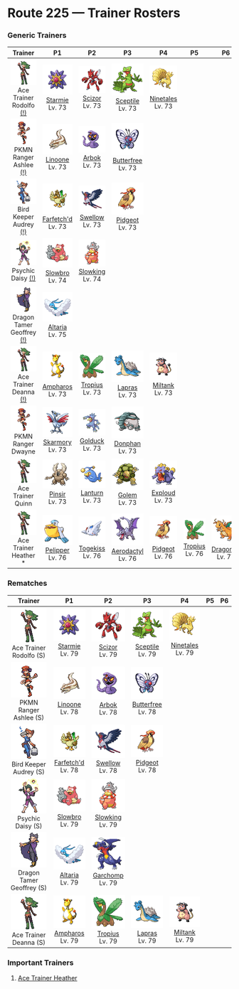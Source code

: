 # Route 225 — Trainer Rosters

### Generic Trainers

| Trainer | P1 | P2 | P3 | P4 | P5 | P6 |
|:-------:|:--:|:--:|:--:|:--:|:--:|:--:|
| ![Ace Trainer Rodolfo (!)](../../assets/trainers/ace_trainer.png "Ace Trainer Rodolfo (!)")<br>Ace Trainer Rodolfo [(!)](#rematches) | ![Starmie](../../assets/sprites/starmie/front.gif "Starmie")<br>[Starmie](../../pokemon/starmie.md/)<br>Lv. 73 | ![Scizor](../../assets/sprites/scizor/front.gif "Scizor")<br>[Scizor](../../pokemon/scizor.md/)<br>Lv. 73 | ![Sceptile](../../assets/sprites/sceptile/front.gif "Sceptile")<br>[Sceptile](../../pokemon/sceptile.md/)<br>Lv. 73 | ![Ninetales](../../assets/sprites/ninetales/front.gif "Ninetales")<br>[Ninetales](../../pokemon/ninetales.md/)<br>Lv. 73 |
| ![PKMN Ranger Ashlee (!)](../../assets/trainers/pkmn_ranger.png "PKMN Ranger Ashlee (!)")<br>PKMN Ranger Ashlee [(!)](#rematches) | ![Linoone](../../assets/sprites/linoone/front.gif "Linoone")<br>[Linoone](../../pokemon/linoone.md/)<br>Lv. 73 | ![Arbok](../../assets/sprites/arbok/front.gif "Arbok")<br>[Arbok](../../pokemon/arbok.md/)<br>Lv. 73 | ![Butterfree](../../assets/sprites/butterfree/front.gif "Butterfree")<br>[Butterfree](../../pokemon/butterfree.md/)<br>Lv. 73 |
| ![Bird Keeper Audrey (!)](../../assets/trainers/bird_keeper.png "Bird Keeper Audrey (!)")<br>Bird Keeper Audrey [(!)](#rematches) | ![Farfetch'd](../../assets/sprites/farfetchd/front.gif "Farfetch'd")<br>[Farfetch'd](../../pokemon/farfetchd.md/)<br>Lv. 73 | ![Swellow](../../assets/sprites/swellow/front.gif "Swellow")<br>[Swellow](../../pokemon/swellow.md/)<br>Lv. 73 | ![Pidgeot](../../assets/sprites/pidgeot/front.gif "Pidgeot")<br>[Pidgeot](../../pokemon/pidgeot.md/)<br>Lv. 73 |
| ![Psychic Daisy (!)](../../assets/trainers/psychic.png "Psychic Daisy (!)")<br>Psychic Daisy [(!)](#rematches) | ![Slowbro](../../assets/sprites/slowbro/front.gif "Slowbro")<br>[Slowbro](../../pokemon/slowbro.md/)<br>Lv. 74 | ![Slowking](../../assets/sprites/slowking/front.gif "Slowking")<br>[Slowking](../../pokemon/slowking.md/)<br>Lv. 74 |
| ![Dragon Tamer Geoffrey (!)](../../assets/trainers/dragon_tamer.png "Dragon Tamer Geoffrey (!)")<br>Dragon Tamer Geoffrey [(!)](#rematches) | ![Altaria](../../assets/sprites/altaria/front.gif "Altaria")<br>[Altaria](../../pokemon/altaria.md/)<br>Lv. 75 |
| ![Ace Trainer Deanna (!)](../../assets/trainers/ace_trainer.png "Ace Trainer Deanna (!)")<br>Ace Trainer Deanna [(!)](#rematches) | ![Ampharos](../../assets/sprites/ampharos/front.gif "Ampharos")<br>[Ampharos](../../pokemon/ampharos.md/)<br>Lv. 73 | ![Tropius](../../assets/sprites/tropius/front.gif "Tropius")<br>[Tropius](../../pokemon/tropius.md/)<br>Lv. 73 | ![Lapras](../../assets/sprites/lapras/front.gif "Lapras")<br>[Lapras](../../pokemon/lapras.md/)<br>Lv. 73 | ![Miltank](../../assets/sprites/miltank/front.gif "Miltank")<br>[Miltank](../../pokemon/miltank.md/)<br>Lv. 73 |
| ![PKMN Ranger Dwayne](../../assets/trainers/pkmn_ranger.png "PKMN Ranger Dwayne")<br>PKMN Ranger Dwayne | ![Skarmory](../../assets/sprites/skarmory/front.gif "Skarmory")<br>[Skarmory](../../pokemon/skarmory.md/)<br>Lv. 73 | ![Golduck](../../assets/sprites/golduck/front.gif "Golduck")<br>[Golduck](../../pokemon/golduck.md/)<br>Lv. 73 | ![Donphan](../../assets/sprites/donphan/front.gif "Donphan")<br>[Donphan](../../pokemon/donphan.md/)<br>Lv. 73 |
| ![Ace Trainer Quinn](../../assets/trainers/ace_trainer.png "Ace Trainer Quinn")<br>Ace Trainer Quinn | ![Pinsir](../../assets/sprites/pinsir/front.gif "Pinsir")<br>[Pinsir](../../pokemon/pinsir.md/)<br>Lv. 73 | ![Lanturn](../../assets/sprites/lanturn/front.gif "Lanturn")<br>[Lanturn](../../pokemon/lanturn.md/)<br>Lv. 73 | ![Golem](../../assets/sprites/golem/front.gif "Golem")<br>[Golem](../../pokemon/golem.md/)<br>Lv. 73 | ![Exploud](../../assets/sprites/exploud/front.gif "Exploud")<br>[Exploud](../../pokemon/exploud.md/)<br>Lv. 73 |
| ![Ace Trainer Heather *](../../assets/trainers/ace_trainer.png "Ace Trainer Heather *")<br>Ace Trainer Heather * | ![Pelipper](../../assets/sprites/pelipper/front.gif "Pelipper")<br>[Pelipper](../../pokemon/pelipper.md/)<br>Lv. 76 | ![Togekiss](../../assets/sprites/togekiss/front.gif "Togekiss")<br>[Togekiss](../../pokemon/togekiss.md/)<br>Lv. 76 | ![Aerodactyl](../../assets/sprites/aerodactyl/front.gif "Aerodactyl")<br>[Aerodactyl](../../pokemon/aerodactyl.md/)<br>Lv. 76 | ![Pidgeot](../../assets/sprites/pidgeot/front.gif "Pidgeot")<br>[Pidgeot](../../pokemon/pidgeot.md/)<br>Lv. 76 | ![Tropius](../../assets/sprites/tropius/front.gif "Tropius")<br>[Tropius](../../pokemon/tropius.md/)<br>Lv. 76 | ![Dragonite](../../assets/sprites/dragonite/front.gif "Dragonite")<br>[Dragonite](../../pokemon/dragonite.md/)<br>Lv. 77 |


### Rematches

| Trainer | P1 | P2 | P3 | P4 | P5 | P6 |
|:-------:|:--:|:--:|:--:|:--:|:--:|:--:|
| ![Ace Trainer Rodolfo (S)](../../assets/trainers/ace_trainer.png "Ace Trainer Rodolfo (S)")<br>Ace Trainer Rodolfo (S) | ![Starmie](../../assets/sprites/starmie/front.gif "Starmie")<br>[Starmie](../../pokemon/starmie.md/)<br>Lv. 79 | ![Scizor](../../assets/sprites/scizor/front.gif "Scizor")<br>[Scizor](../../pokemon/scizor.md/)<br>Lv. 79 | ![Sceptile](../../assets/sprites/sceptile/front.gif "Sceptile")<br>[Sceptile](../../pokemon/sceptile.md/)<br>Lv. 79 | ![Ninetales](../../assets/sprites/ninetales/front.gif "Ninetales")<br>[Ninetales](../../pokemon/ninetales.md/)<br>Lv. 79 |
| ![PKMN Ranger Ashlee (S)](../../assets/trainers/pkmn_ranger.png "PKMN Ranger Ashlee (S)")<br>PKMN Ranger Ashlee (S) | ![Linoone](../../assets/sprites/linoone/front.gif "Linoone")<br>[Linoone](../../pokemon/linoone.md/)<br>Lv. 78 | ![Arbok](../../assets/sprites/arbok/front.gif "Arbok")<br>[Arbok](../../pokemon/arbok.md/)<br>Lv. 78 | ![Butterfree](../../assets/sprites/butterfree/front.gif "Butterfree")<br>[Butterfree](../../pokemon/butterfree.md/)<br>Lv. 78 |
| ![Bird Keeper Audrey (S)](../../assets/trainers/bird_keeper.png "Bird Keeper Audrey (S)")<br>Bird Keeper Audrey (S) | ![Farfetch'd](../../assets/sprites/farfetchd/front.gif "Farfetch'd")<br>[Farfetch'd](../../pokemon/farfetchd.md/)<br>Lv. 78 | ![Swellow](../../assets/sprites/swellow/front.gif "Swellow")<br>[Swellow](../../pokemon/swellow.md/)<br>Lv. 78 | ![Pidgeot](../../assets/sprites/pidgeot/front.gif "Pidgeot")<br>[Pidgeot](../../pokemon/pidgeot.md/)<br>Lv. 78 |
| ![Psychic Daisy (S)](../../assets/trainers/psychic.png "Psychic Daisy (S)")<br>Psychic Daisy (S) | ![Slowbro](../../assets/sprites/slowbro/front.gif "Slowbro")<br>[Slowbro](../../pokemon/slowbro.md/)<br>Lv. 79 | ![Slowking](../../assets/sprites/slowking/front.gif "Slowking")<br>[Slowking](../../pokemon/slowking.md/)<br>Lv. 79 |
| ![Dragon Tamer Geoffrey (S)](../../assets/trainers/dragon_tamer.png "Dragon Tamer Geoffrey (S)")<br>Dragon Tamer Geoffrey (S) | ![Altaria](../../assets/sprites/altaria/front.gif "Altaria")<br>[Altaria](../../pokemon/altaria.md/)<br>Lv. 79 | ![Garchomp](../../assets/sprites/garchomp/front.gif "Garchomp")<br>[Garchomp](../../pokemon/garchomp.md/)<br>Lv. 79 |
| ![Ace Trainer Deanna (S)](../../assets/trainers/ace_trainer.png "Ace Trainer Deanna (S)")<br>Ace Trainer Deanna (S) | ![Ampharos](../../assets/sprites/ampharos/front.gif "Ampharos")<br>[Ampharos](../../pokemon/ampharos.md/)<br>Lv. 79 | ![Tropius](../../assets/sprites/tropius/front.gif "Tropius")<br>[Tropius](../../pokemon/tropius.md/)<br>Lv. 79 | ![Lapras](../../assets/sprites/lapras/front.gif "Lapras")<br>[Lapras](../../pokemon/lapras.md/)<br>Lv. 79 | ![Miltank](../../assets/sprites/miltank/front.gif "Miltank")<br>[Miltank](../../pokemon/miltank.md/)<br>Lv. 79 |


### Important Trainers

1. [Ace Trainer Heather](important_trainers.md#ace-trainer-heather)
